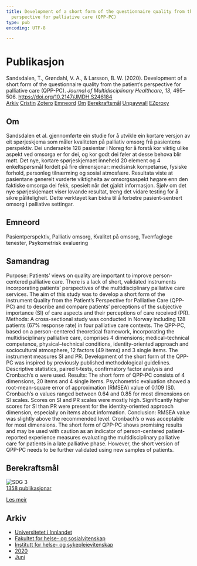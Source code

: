 ```yaml
---
title: Development of a short form of the questionnaire quality from the patient’s
  perspective for palliative care (QPP-PC)
type: pub
encoding: UTF-8

---
```

<h1>Publikasjon</h1>
<article id="csl-bib-container-U2U2ZCNF" class="csl-bib-container">
  <div class="csl-bib-body"> <div class="csl-entry">Sandsdalen, T., Grøndahl, V. A., &#38; Larsson, B. W. (2020). Development of a short form of the questionnaire quality from the patient’s perspective for palliative care (QPP-PC). <i>Journal of Multidisciplinary Healthcare</i>, <i>13</i>, 495–506. <a href="https://doi.org/10.2147/JMDH.S246184">https://doi.org/10.2147/JMDH.S246184</a></div> </div>
  <div class="csl-bib-buttons">
    <a href="#taxonomy-article-U2U2ZCNF" alt="archive" class="csl-bib-button">Arkiv</a>
    <a href="https://app.cristin.no/results/show.jsf?id=1815141" alt="Cristin" class="csl-bib-button">Cristin</a>
    <a href="http://zotero.org/groups/5881554/items/U2U2ZCNF" alt="Zotero" class="csl-bib-button">Zotero</a>
    <a href="#keywords-article-U2U2ZCNF" alt="keywords" class="csl-bib-button">Emneord</a>
    <a href="#about-article-U2U2ZCNF" alt="about_pub" class="csl-bib-button">Om</a>
    <a href="#sdg-article-U2U2ZCNF" alt="sdg" class="csl-bib-button">Berekraftsmål</a>
    <a href="https://www.dovepress.com/getfile.php?fileID=58843" alt="Unpaywall" class="csl-bib-button">Unpaywall</a>
    <a href="https://www.dovepress.com/getfile.php?fileID=58843" alt="EZproxy" class="csl-bib-button">EZproxy</a>
  </div>
  <div id="csl-bib-meta-container-U2U2ZCNF"></div>
</article>
<div id="csl-bib-meta-U2U2ZCNF" class="csl-bib-meta">
  <article id="about-article-U2U2ZCNF" class="about_pub-article">
    <h1>Om</h1>
    Sandsdalen et al. gjennomførte ein studie for å utvikle ein kortare versjon av eit spørjeskjema som måler kvaliteten på palliativ omsorg frå pasientens perspektiv. Dei undersøkte 128 pasientar i Noreg for å forstå kor viktig ulike aspekt ved omsorga er for dei, og kor godt dei føler at desse behova blir møtt. Det nye, kortare spørjeskjemaet inneheld 20 element og 4 enkeltspørsmål fordelt på fire dimensjonar: medisinsk kompetanse, fysiske forhold, personleg tilnærming og sosial atmosfære. Resultata viste at pasientane generelt vurderte viktigheita av omsorgsaspekt høgare enn den faktiske omsorga dei fekk, spesielt når det gjaldt informasjon. Sjølv om det nye spørjeskjemaet viser lovande resultat, treng det vidare testing for å sikre påliteligheit. Dette verktøyet kan bidra til å forbetre pasient-sentrert omsorg i palliative settingar.
  </article>
  <article id="keywords-article-U2U2ZCNF" class="keywords-article">
    <h1>Emneord</h1>
    Pasientperspektiv, Palliativ omsorg, Kvalitet på omsorg, Tverrfaglege tenester, Psykometrisk evaluering
  </article>
  <article id="abstract-article-U2U2ZCNF" class="abstract-article">
    <h1>Samandrag</h1>
    Purpose: Patients’ views on quality are important to improve person-centered palliative care. There is a lack of short, validated instruments incorporating patients’ perspectives of the multidisciplinary palliative care services. The aim of this study was to develop a short form of the instrument Quality from the Patient’s Perspective for Palliative Care (QPP-PC) and to describe and compare patients’ perceptions of the subjective importance (SI) of care aspects and their perceptions of care received (PR). 
Methods: A cross-sectional study was conducted in Norway including 128 patients (67% response rate) in four palliative care contexts. The QPP-PC, based on a person-centered theoretical framework, incorporating the multidisciplinary palliative care, comprises 4 dimensions; medical–technical competence, physical–technical conditions, identity-oriented approach and sociocultural atmosphere, 12 factors (49 items) and 3 single items. The instrument measures SI and PR. Development of the short form of the QPP-PC was inspired by previously published methodological guidelines. Descriptive statistics, paired t-tests, confirmatory factor analysis and Cronbach’s α were used. 
Results: The short form of QPP-PC consists of 4 dimensions, 20 items and 4 single items. Psychometric evaluation showed a root-mean-square error of approximation (RMSEA) value of 0.109 (SI). Cronbach’s α values ranged between 0.64 and 0.85 for most dimensions on SI scales. Scores on SI and PR scales were mostly high. Significantly higher scores for SI than PR were present for the identity-oriented approach dimension, especially on items about information. 
Conclusion: RMSEA value was slightly above the recommended level. Cronbach’s α was acceptable for most dimensions. The short form of QPP-PC shows promising results and may be used with caution as an indicator of person-centered patient-reported experience measures evaluating the multidisciplinary palliative care for patients in a late palliative phase. However, the short version of QPP-PC needs to be further validated using new samples of patients.
  </article>
  <article id="sdg-article-U2U2ZCNF" class="sdg-article">
    <h1>Berekraftsmål</h1>
    <div class="sdg-container"><div id="sdg3" class="sdg">
        <img src="{{< params subfolder >}}images/sdg/sdg03_nn.png" class="image" alt="SDG 3">
        <div class="sdg-overlay">
          <a href="{{< params subfolder >}}nn/archive/?sdg=3#archive" class="sdg-publication-count"><span>1358</span> publikasjonar</a>
          <p><a href="https://fn.no/om-fn/fns-baerekraftsmaal/god-helse-og-livskvalitet?lang=nno-NO" class="sdg-read-more">Les meir</a></p>
        </div>
      </div></div>
  </article>
  <article id="taxonomy-article-U2U2ZCNF" class="taxonomy-article">
    <h1>Arkiv</h1>
    <ul>
      <li><a href="{{< params subfolder >}}nn/archive/?key=3DCRN523">Universitetet i Innlandet</a></li>
      <li><a href="{{< params subfolder >}}nn/archive/?key=IDKFS3MX">Fakultet for helse- og sosialvitenskap</a></li>
      <li><a href="{{< params subfolder >}}nn/archive/?key=GTV4ECMZ">Institutt for helse- og sykepleievitenskap</a></li>
      <li><a href="{{< params subfolder >}}nn/archive/?key=LNJIKLR2">2020</a></li>
      <li><a href="{{< params subfolder >}}nn/archive/?key=J53DPWC8">Juni</a></li>
    </ul>
  </article>
</div>
